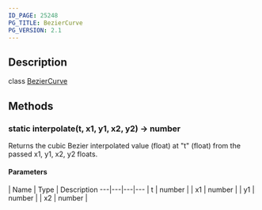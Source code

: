 ```yaml
---
ID_PAGE: 25248
PG_TITLE: BezierCurve
PG_VERSION: 2.1
---
```

## Description

class [BezierCurve](/classes/3.1/BezierCurve)



## Methods

### static interpolate(t, x1, y1, x2, y2) &rarr; number

Returns the cubic Bezier interpolated value (float) at "t" (float) from the passed x1, y1, x2, y2 floats.

#### Parameters
 | Name | Type | Description
---|---|---|---
 | t | number | 
 | x1 | number | 
 | y1 | number | 
 | x2 | number | 
